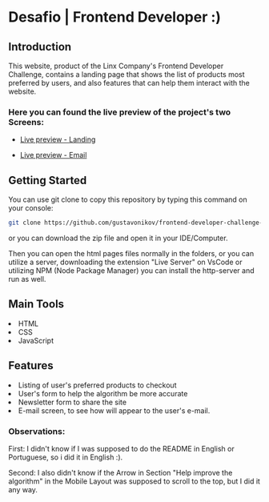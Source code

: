 # Desafio | Frontend Developer :)

## Introduction

This website, product of the Linx Company's Frontend Developer Challenge, contains a
landing page that shows the list of products most preferred by users, and also features
that can help them interact with the website.

### Here you can found the live preview of the project's two Screens:
- [Live preview - Landing](https://frontend-developer-challenge-linx-gustavonikov.vercel.app/)

- [Live preview - Email](https://frontend-developer-challenge-linx-gustavonikov.vercel.app/email.html)

## Getting Started

You can use git clone to copy this repository by typing this command on your console:

```bash 
git clone https://github.com/gustavonikov/frontend-developer-challenge-linx.git 
```

or you can download the zip file and open it in your IDE/Computer.

Then you can open the html pages files normally in the folders, or you can utilize a server,
downloading the extension "Live Server" on VsCode or utilizing NPM (Node Package Manager)
you can install the http-server and run as well.

## Main Tools

<li>HTML</li>
<li>CSS</li>
<li>JavaScript</li>

## Features

<li>Listing of user's preferred products to checkout</li>
<li>User's form to help the algorithm be more accurate</li>
<li>Newsletter form to share the site</li>
<li>E-mail screen, to see how will appear to the user's e-mail.</li>

### Observations:

First: I didn't know if I was supposed to do the README in English or Portuguese,
so i did it in English :).

Second: I also didn't know if the Arrow in Section "Help improve the algorithm" in 
the Mobile Layout was supposed to scroll to the top, but I did it any way.
